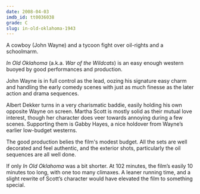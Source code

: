 ```yaml
---
date: 2008-04-03
imdb_id: tt0036038
grade: C
slug: in-old-oklahoma-1943
---
```


A cowboy (John Wayne) and a tycoon fight over oil-rights and a schoolmarm.

_In Old Oklahoma_ (a.k.a. _War of the Wildcats_) is an easy enough western buoyed by good performances and production.

John Wayne is in full control as the lead, oozing his signature easy charm and handling the early comedy scenes with just as much finesse as the later action and drama sequences.

Albert Dekker turns in a very charismatic baddie, easily holding his own opposite Wayne on screen. Martha Scott is mostly solid as their mutual love interest, though her character does veer towards annoying during a few scenes. Supporting them is Gabby Hayes, a nice holdover from Wayne’s earlier low-budget westerns.

The good production belies the film's modest budget. All the sets are well decorated and feel authentic, and the exterior shots, particularly the oil sequences are all well done.

If only _In Old Oklahoma_ was a bit shorter. At 102 minutes, the film’s easily 10 minutes too long, with one too many climaxes. A leaner running time, and a slight rewrite of Scott’s character would have elevated the film to something special.
